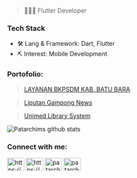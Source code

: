 > 👨🏻‍💻 Flutter Developer

### Tech Stack

- 🛠 Lang & Framework: Dart, Flutter
- ⛏ Interest: Mobile Development



<h3 align="left">Portofolio:</h3>

> [LAYANAN BKPSDM KAB. BATU BARA](https://play.google.com/store/apps/details?id=com.batubara.absensi_app)

> [Liputan Gampong News](https://play.google.com/store/apps/details?id=com.liputan_gampong_news.app)

> [Unimed Library System](https://play.google.com/store/apps/details?id=com.unimed.library_app)

![Patarchims github stats](https://github-readme-stats.vercel.app/api?username=patarchims&show_icons=true&theme=dracula&hide=stars,issues)



<h3 align="left">Connect with me:</h3>
<p align="left">
<a href="https://linkedin.com/in/patar-simbolon-007b94102/" target="blank"><img align="center" src="https://raw.githubusercontent.com/rahuldkjain/github-profile-readme-generator/master/src/images/icons/Social/linked-in-alt.svg" alt="https://www.linkedin.com/in/patar-simbolon-007b94102/" height="30" width="40" /></a>
<a href="https://www.youtube.com/c/teachmedia-net" target="blank"><img align="center" src="https://raw.githubusercontent.com/rahuldkjain/github-profile-readme-generator/master/src/images/icons/Social/youtube.svg" alt="https://www.youtube.com/c/teachmedia-net" height="30" width="40" /></a>
<a href="https://fb.com/patarchims" target="blank"><img align="center" src="https://raw.githubusercontent.com/rahuldkjain/github-profile-readme-generator/master/src/images/icons/Social/facebook.svg" alt="patarchims" height="30" width="40" /></a>
<a href="https://instagram.com/patarchims" target="blank"><img align="center" src="https://raw.githubusercontent.com/rahuldkjain/github-profile-readme-generator/master/src/images/icons/Social/instagram.svg" alt="patarchims" height="30" width="40" /></a>
</p>


<!--
**patarchims/patarchims** is a ✨ _special_ ✨ repository because its `README.md` (this file) appears on your GitHub profile.

Here are some ideas to get you started:

- 🔭 I’m currently working on ...
- 🌱 I’m currently learning ...
- 👯 I’m looking to collaborate on ...
- 🤔 I’m looking for help with ...
- 💬 Ask me about ...
- 📫 How to reach me: ...
- 😄 Pronouns: ...
- ⚡ Fun fact: ...
-->
